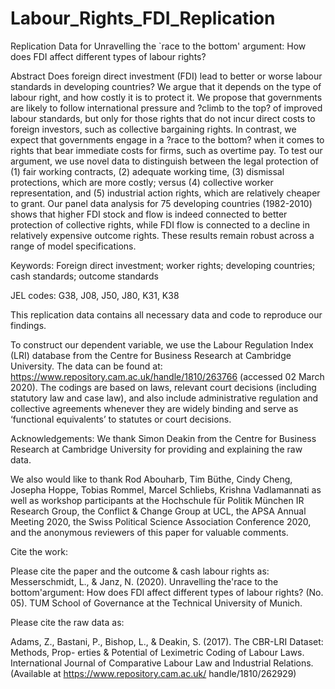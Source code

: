 # Labour_Rights_FDI_Replication
Replication Data for Unravelling the `race to the bottom' argument: How does FDI affect different types of labour rights?

Abstract
Does foreign direct investment (FDI) lead to better or worse labour standards in developing countries? We argue that it depends on the type of labour right, and how costly it is to protect it. We propose that governments are likely to follow international pressure and ?climb to the top? of improved labour standards, but only for those rights that do not incur direct costs to foreign investors, such as collective bargaining rights. In contrast, we expect that governments engage in a ?race to the bottom? when it comes to rights that bear immediate costs for firms, such as overtime pay. To test our argument, we use novel data to distinguish between the legal protection of (1) fair working contracts, (2) adequate working time, (3) dismissal protections, which are more costly; versus (4) collective worker representation, and (5) industrial action rights, which are relatively cheaper to grant. Our panel data analysis for 75 developing countries (1982-2010) shows that higher FDI stock and flow is indeed connected to better protection of  collective rights, while FDI flow is connected to a decline in relatively expensive outcome rights. These results remain robust across a range of model specifications.

Keywords: Foreign direct investment; worker rights; developing countries; cash standards; outcome standards

JEL codes: G38, J08, J50, J80, K31, K38


This replication data contains all necessary data and code to reproduce our findings. 

To construct our dependent variable, we use the Labour Regulation Index (LRI) database from the Centre for Business Research at Cambridge University. The data can be found at: https://www.repository.cam.ac.uk/handle/1810/263766 (accessed 02 March 2020). The codings are based on laws, relevant court decisions (including statutory law and case law), and also include administrative regulation and collective agreements whenever they are widely binding and serve as ‘functional equivalents’ to statutes or court decisions. 


Acknowledgements:
We thank Simon Deakin from the Centre for Business Research at Cambridge University for providing and explaining the raw data. 

We also would like to thank Rod Abouharb, Tim  Büthe, Cindy Cheng, Josepha Hoppe, Tobias Rommel, Marcel Schliebs, Krishna Vadlamannati as well as workshop participants at the Hochschule für Politik München IR  Research  Group, the Conflict \& Change Group at UCL, the APSA Annual Meeting 2020, the Swiss Political Science Association Conference 2020, and the anonymous reviewers of this paper for valuable comments.


Cite the work: 

Please cite the paper and the outcome & cash labour rights as:
Messerschmidt, L., & Janz, N. (2020). Unravelling the'race to the bottom'argument: How does FDI affect different types of labour rights? (No. 05). TUM School of Governance at the Technical University of Munich.

Please cite the raw data as:

Adams, Z., Bastani, P., Bishop, L., & Deakin, S. (2017). The CBR-LRI Dataset: Methods, Prop- erties & Potential of Leximetric Coding of Labour Laws. International Journal of Comparative Labour Law and Industrial Relations. (Available at https://www.repository.cam.ac.uk/ handle/1810/262929)

